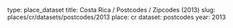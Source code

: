 type: place_dataset
title: Costa Rica / Postcodes / Zipcodes (2013)
slug: places/cr/datasets/postcodes/2013
place: cr
dataset: postcodes
year: 2013
